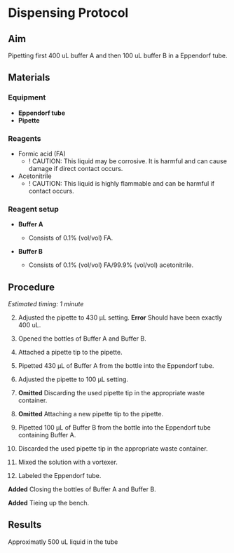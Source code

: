 # Dispensing Protocol


## Aim

Pipetting first 400 uL buffer A and then 100 uL buffer B in a Eppendorf tube.


## Materials

### Equipment

- **Eppendorf tube**
- **Pipette**

### Reagents

- Formic acid (FA)
  - ! CAUTION: This liquid may be corrosive. It is harmful and can cause damage if direct contact occurs.
- Acetonitrile
  - ! CAUTION: This liquid is highly flammable and can be harmful if contact occurs.

### Reagent setup

- **Buffer A**
  - Consists of 0.1% (vol/vol) FA. 

- **Buffer B**
  - Consists of 0.1% (vol/vol) FA/99.9% (vol/vol) acetonitrile. 


## Procedure

*Estimated timing: 1 minute*

2. Adjusted the pipette to 430 μL setting.
**Error** Should have been exactly 400 uL.

1. Opened the bottles of Buffer A and Buffer B.

3. Attached a pipette tip to the pipette.

4. Pipetted 430 μL of Buffer A from the bottle into the Eppendorf tube.

5. Adjusted the pipette to 100 μL setting.

6. **Omitted** Discarding the used pipette tip in the appropriate waste container.

7. **Omitted** Attaching a new pipette tip to the pipette.

8. Pipetted 100 μL of Buffer B from the bottle into the Eppendorf tube containing Buffer A.

9. Discarded the used pipette tip in the appropriate waste container.

10. Mixed the solution with a vortexer.

11. Labeled the Eppendorf tube.

**Added** Closing the bottles of Buffer A and Buffer B.

**Added** Tieing up the bench.


## Results

Approximatly 500 uL liquid in the tube